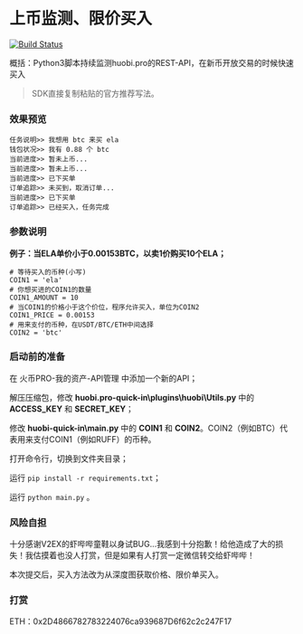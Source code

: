 # 上币监测、限价买入

[![Build Status](https://travis-ci.org/se4/huobi-all-in.svg?branch=master)](https://travis-ci.org/se4/huobi-all-in)

概括：Python3脚本持续监测huobi.pro的REST-API，在新币开放交易的时候快速买入

>SDK直接复制粘贴的官方推荐写法。

### 效果预览
```
任务说明>> 我想用 btc 来买 ela
钱包状况>> 我有 0.88 个 btc
当前进度>> 暂未上币...
当前进度>> 暂未上币...
当前进度>> 已下买单
订单追踪>> 未买到，取消订单...
当前进度>> 已下买单
订单追踪>> 已经买入，任务完成
```


### 参数说明
**例子：当ELA单价小于0.00153BTC，以卖1价购买10个ELA；**
```
# 等待买入的币种(小写)
COIN1 = 'ela'
# 你想买进的COIN1的数量
COIN1_AMOUNT = 10
# 当COIN1的价格小于这个价位，程序允许买入，单位为COIN2
COIN1_PRICE = 0.00153
# 用来支付的币种，在USDT/BTC/ETH中间选择
COIN2 = 'btc'
```

### 启动前的准备
在 火币PRO-我的资产-API管理 中添加一个新的API；

解压压缩包，修改 **huobi.pro-quick-in\plugins\huobi\Utils.py** 中的 **ACCESS_KEY** 和 **SECRET_KEY**；

修改 **huobi-quick-in\main.py** 中的 **COIN1** 和 **COIN2**。COIN2（例如BTC）代表用来支付COIN1（例如RUFF）的币种。

打开命令行，切换到文件夹目录；

运行 `pip install -r requirements.txt`；

运行 `python main.py` 。

### 风险自担

十分感谢V2EX的虾哔哔童鞋以身试BUG...我感到十分抱歉！给他造成了大的损失！我估摸着也没人打赏，但是如果有人打赏一定微信转交给虾哔哔！

本次提交后，买入方法改为从深度图获取价格、限价单买入。

### 打赏
ETH：0x2D4866782783224076ca939687D6f62c2c247F17
